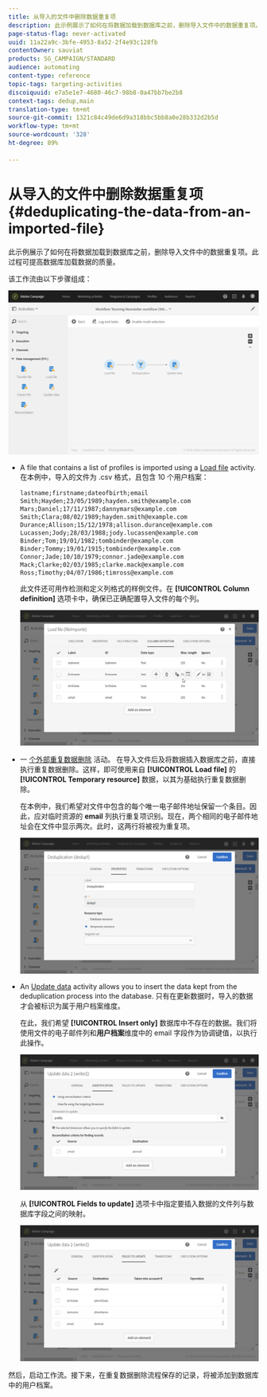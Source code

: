 ```yaml
---
title: 从导入的文件中删除数据重复项
description: 此示例展示了如何在将数据加载到数据库之前，删除导入文件中的数据重复项。
page-status-flag: never-activated
uuid: 11a22a9c-3bfe-4953-8a52-2f4e93c128fb
contentOwner: sauviat
products: SG_CAMPAIGN/STANDARD
audience: automating
content-type: reference
topic-tags: targeting-activities
discoiquuid: e7a5e1e7-4680-46c7-98b8-0a47bb7be2b8
context-tags: dedup,main
translation-type: tm+mt
source-git-commit: 1321c84c49de6d9a318bbc5bb8a0e28b332d2b5d
workflow-type: tm+mt
source-wordcount: '328'
ht-degree: 89%

---
```



# 从导入的文件中删除数据重复项 {#deduplicating-the-data-from-an-imported-file}

此示例展示了如何在将数据加载到数据库之前，删除导入文件中的数据重复项。此过程可提高数据库加载数据的质量。

该工作流由以下步骤组成：

![](assets/deduplication_example2_workflow.png)

* A file that contains a list of profiles is imported using a [Load file](../../automating/using/load-file.md) activity. 在本例中，导入的文件为 .csv 格式，且包含 10 个用户档案：

   ```
   lastname;firstname;dateofbirth;email
   Smith;Hayden;23/05/1989;hayden.smith@example.com
   Mars;Daniel;17/11/1987;dannymars@example.com
   Smith;Clara;08/02/1989;hayden.smith@example.com
   Durance;Allison;15/12/1978;allison.durance@example.com
   Lucassen;Jody;28/03/1988;jody.lucassen@example.com
   Binder;Tom;19/01/1982;tombinder@example.com
   Binder;Tommy;19/01/1915;tombinder@example.com
   Connor;Jade;10/10/1979;connor.jade@example.com
   Mack;Clarke;02/03/1985;clarke.mack@example.com
   Ross;Timothy;04/07/1986;timross@example.com
   ```

   此文件还可用作检测和定义列格式的样例文件。在 **[!UICONTROL Column definition]** 选项卡中，确保已正确配置导入文件的每个列。

   ![](assets/deduplication_example2_fileloading.png)

* 一 [个外部重复数据删除](../../automating/using/deduplication.md) 活动。 在导入文件后及将数据插入数据库之前，直接执行重复数据删除。这样，即可使用来自 **[!UICONTROL Load file]** 的 **[!UICONTROL Temporary resource]** 数据，以其为基础执行重复数据删除。

   在本例中，我们希望对文件中包含的每个唯一电子邮件地址保留一个条目。因此，应对临时资源的 **email** 列执行重复项识别。现在，两个相同的电子邮件地址会在文件中显示两次。此时，这两行将被视为重复项。

   ![](assets/deduplication_example2_dedup.png)

* An [Update data](../../automating/using/update-data.md) activity allows you to insert the data kept from the deduplication process into the database. 只有在更新数据时，导入的数据才会被标识为属于用户档案维度。

   在此，我们希望 **[!UICONTROL Insert only]** 数据库中不存在的数据。我们将使用文件的电子邮件列和&#x200B;**用户档案**&#x200B;维度中的 email 字段作为协调键值，以执行此操作。

   ![](assets/deduplication_example2_writer1.png)

   从 **[!UICONTROL Fields to update]** 选项卡中指定要插入数据的文件列与数据库字段之间的映射。

   ![](assets/deduplication_example2_writer2.png)

然后，启动工作流。接下来，在重复数据删除流程保存的记录，将被添加到数据库中的用户档案。
